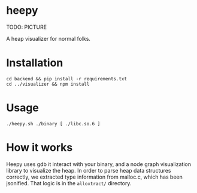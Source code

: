 # heepy
TODO: PICTURE

A heap visualizer for normal folks.

# Installation

```
cd backend && pip install -r requirements.txt
cd ../visualizer && npm install
```

# Usage

```
./heepy.sh ./binary [ ./libc.so.6 ]
```

# How it works

Heepy uses gdb it interact with your binary, and a node graph visualization library to visualize the heap. In order to parse heap data structures correctly, we extracted type information from malloc.c, which has been jsonified. That logic is in the `alloxtract/` directory.
